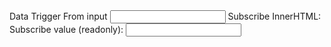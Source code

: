 
<webui-side-by-side>
    <webui-flex column>
        <webui-input-text label="Data Trigger From webui-input-text" data-trigger="test1" data-subscribe="test1:value"></webui-input-text>
        <webui-flex>
            <label for="test2" class="nowrap">Data Trigger From input</label>
            <input id="test2" type="text" data-trigger="test1" data-subscribe="test1:value">
        </webui-flex>
    </webui-flex>
    <webui-flex column>
        <webui-flex>
            <span>Subscribe InnerHTML:</span>
            <span data-subscribe="test1:innerHTML"></span>
        </webui-flex>
        <webui-flex gap="5">
            <label class="nowrap">Subscribe value (readonly):</label>
            <input type="text" readonly data-subscribe="test1:value" />
        </webui-flex>
        <webui-input-message label="Message Box" data-trigger="test1" data-subscribe="test1"></webui-input-message>
    </webui-flex>
</webui-side-by-side>

<webui-page-segment>

<app-test></app-test>

</webui-page-segment>